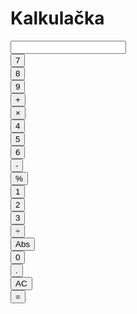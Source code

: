 <!DOCTYPE html>
<html lang="cs">
<head>
    <meta charset="UTF-8">
    <meta http-equiv="X-UA-Compatible" content="IE=edge">
    <meta name="viewport" content="width=device-width, initial-scale=1.0">
    <script src="main.js"></script>
    <link rel="stylesheet" href="./main.css">
    <title>Kalkulačka</title>
</head>
<body>
    <main>
        <h1 class="nadpis">Kalkulačka</h1>
        <div class="kalkulacka">
            <input type="text" id="input" class="inputPole">
            <script>document.getElementById("input").value = 0</script>
            <div class="row"></div>
            <div class="column"><button class="test prvni" onclick="addNum7()">7</button></div>
            <div class="column"><button class="test" onclick="addNum8()">8</button></div>
            <div class="column"><button class="test" onclick="addNum9()">9</button></div>
            <div class="column"><button class="test plus" onclick="plus()">+</button></div>
            <div class="column"><button class="test krat" onclick="krat()">×</button></div>
            <div class="row"></div>
            <div class="column"><button class="test prvni" onclick="addNum4()">4</button></div>
            <div class="column"><button class="test" onclick="addNum5()">5</button></div>
            <div class="column"><button class="test" onclick="addNum6()">6</button></div>
            <div class="column"><button class="test minus" onclick="minus()">-</button></div>
            <div class="column"><button class="test procento" onclick="procento()">%</button></div>
            <div class="row"></div>
            <div class="column"><button class="test prvni" onclick="addNum1()">1</button></div>
            <div class="column"><button class="test" onclick="addNum2()">2</button></div>
            <div class="column"><button class="test" onclick="addNum3()">3</button></div>
            <div class="column"><button class="test deleno" onclick="deleno()">÷</button></div>
            <div class="column"><button class="test abs" onclick="abs()">Abs</button></div>
            <div class="row"></div>
            <div class="column"><button class="test prvni" onclick="addNum0()">0</button></div>
            <div class="column"><button class="test decimal" onclick="decimal()">.</button></div>
            <div class="column"><button class="test ac" onclick="ac()">AC</button></div>
            <div class="column"><button class="test equal" onclick="equal()">=</button></div>
        </div>
    </main>
</body>
</html>
